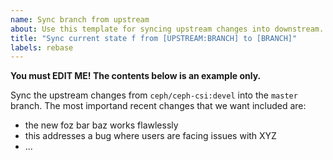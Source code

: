 ```yaml
---
name: Sync branch from upstream
about: Use this template for syncing upstream changes into downstream.
title: "Sync current state f from [UPSTREAM:BRANCH] to [BRANCH]"
labels: rebase
---
```


**You must EDIT ME! The contents below is an example only.**

Sync the upstream changes from `ceph/ceph-csi:devel` into the `master` branch.
The most importand recent changes that we want included are:

- the new foz bar baz works flawlessly
- this addresses a bug where users are facing issues with XYZ
- ...

